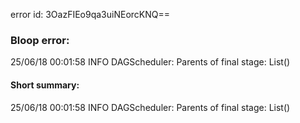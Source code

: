 error id: 3OazFIEo9qa3uiNEorcKNQ==
### Bloop error:

25/06/18 00:01:58 INFO DAGScheduler: Parents of final stage: List()
#### Short summary: 

25/06/18 00:01:58 INFO DAGScheduler: Parents of final stage: List()